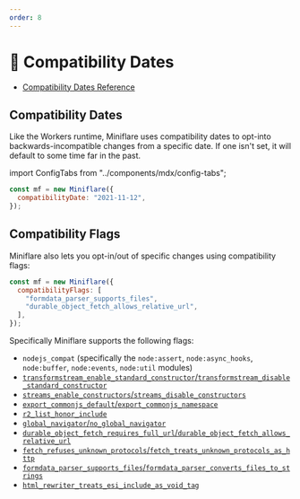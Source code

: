 ```yaml
---
order: 8
---
```


# 📅 Compatibility Dates

- [Compatibility Dates Reference](https://developers.cloudflare.com/workers/platform/compatibility-dates)

## Compatibility Dates

Like the Workers runtime, Miniflare uses compatibility dates to opt-into
backwards-incompatible changes from a specific date. If one isn't set, it will
default to some time far in the past.

import ConfigTabs from "../components/mdx/config-tabs";

```js
const mf = new Miniflare({
  compatibilityDate: "2021-11-12",
});
```

## Compatibility Flags

Miniflare also lets you opt-in/out of specific changes using compatibility
flags:

```js
const mf = new Miniflare({
  compatibilityFlags: [
    "formdata_parser_supports_files",
    "durable_object_fetch_allows_relative_url",
  ],
});
```

Specifically Miniflare supports the following flags:

- `nodejs_compat` (specifically the `node:assert`, `node:async_hooks`,
  `node:buffer`, `node:events`, `node:util` modules)
- [`transformstream_enable_standard_constructor`/`transformstream_disable_standard_constructor`](https://developers.cloudflare.com/workers/platform/compatibility-dates#compliant-transformstream-constructor)
- [`streams_enable_constructors`/`streams_disable_constructors`](https://developers.cloudflare.com/workers/platform/compatibility-dates#streams-constructors)
- [`export_commonjs_default`/`export_commonjs_namespace`](https://developers.cloudflare.com/workers/platform/compatibility-dates#commonjs-modules-do-not-export-a-module-namespace)
- [`r2_list_honor_include`](https://developers.cloudflare.com/workers/platform/compatibility-dates#r2-bucket-list-respects-the-include-option)
- [`global_navigator`/`no_global_navigator`](https://developers.cloudflare.com/workers/platform/compatibility-dates#global-navigator)
- [`durable_object_fetch_requires_full_url`/`durable_object_fetch_allows_relative_url`](https://developers.cloudflare.com/workers/platform/compatibility-dates#durable-object-stubfetch-requires-a-full-url)
- [`fetch_refuses_unknown_protocols`/`fetch_treats_unknown_protocols_as_http`](https://developers.cloudflare.com/workers/platform/compatibility-dates#fetch-improperly-interprets-unknown-protocols-as-http)
- [`formdata_parser_supports_files`/`formdata_parser_converts_files_to_strings`](https://developers.cloudflare.com/workers/platform/compatibility-dates#formdata-parsing-supports-file)
- [`html_rewriter_treats_esi_include_as_void_tag`](https://developers.cloudflare.com/workers/platform/compatibility-dates#htmlrewriter-handling-of-esiinclude)
